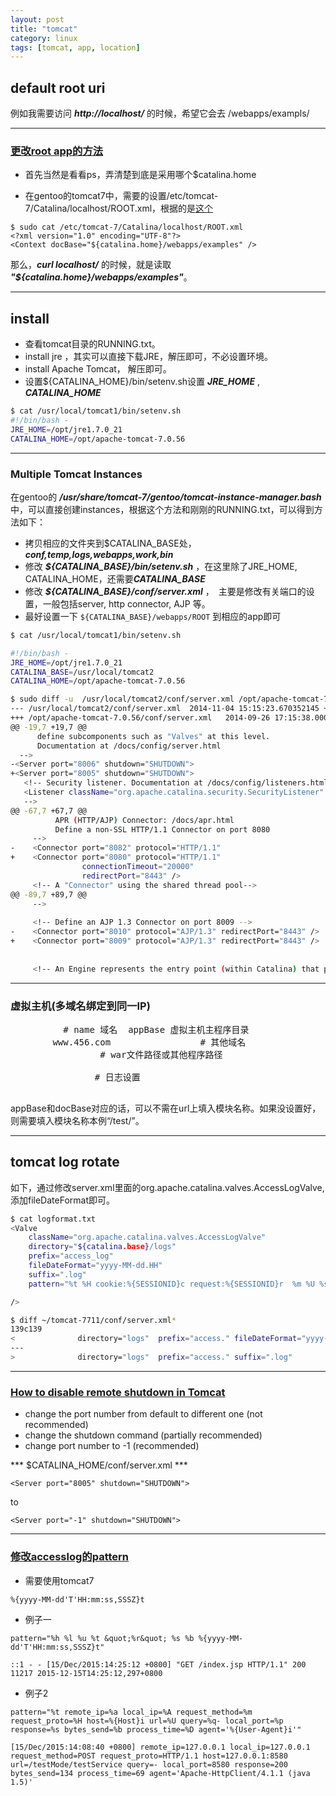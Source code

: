 ```yaml
---
layout: post
title: "tomcat"
category: linux
tags: [tomcat, app, location]
---
```


## default root uri

例如我需要访问 ***http://localhost/*** 的时候，希望它会去 /webapps/exampls/

*****

### [更改root app的方法](http://stackoverflow.com/questions/715506/tomcat-6-how-to-change-the-root-application)

* 首先当然是看看ps，弄清楚到底是采用哪个$catalina.home

* 在gentoo的tomcat7中，需要的设置/etc/tomcat-7/Catalina/localhost/ROOT.xml，根据的是[这个](http://tomcat.apache.org/tomcat-7.0-doc/config/context.html#Defining_a_context)

```
$ sudo cat /etc/tomcat-7/Catalina/localhost/ROOT.xml
<?xml version="1.0" encoding="UTF-8"?>
<Context docBase="${catalina.home}/webapps/examples" />
```

那么，***curl localhost/*** 的时候，就是读取 ***"${catalina.home}/webapps/examples"***。

*****

## install

* 查看tomcat目录的RUNNING.txt。
* install jre ，其实可以直接下载JRE，解压即可，不必设置环境。
* install Apache Tomcat， 解压即可。
* 设置${CATALINA_HOME}/bin/setenv.sh设置 ***JRE_HOME*** , ***CATALINA_HOME***

```bash
$ cat /usr/local/tomcat1/bin/setenv.sh 
#!/bin/bash - 
JRE_HOME=/opt/jre1.7.0_21
CATALINA_HOME=/opt/apache-tomcat-7.0.56
```

*****

### Multiple Tomcat Instances

在gentoo的 ***/usr/share/tomcat-7/gentoo/tomcat-instance-manager.bash*** 中，可以直接创建instances，根据这个方法和刚刚的RUNNING.txt，可以得到方法如下：

* 拷贝相应的文件夹到$CATALINA_BASE处， ***conf,temp,logs,webapps,work,bin***
* 修改 ***${CATALINA_BASE}/bin/setenv.sh*** ，在这里除了JRE_HOME, CATALINA_HOME，还需要***CATALINA_BASE***
* 修改 ***${CATALINA_BASE}/conf/server.xml*** ，　主要是修改有关端口的设置，一般包括server, http connector, AJP 等。
* 最好设置一下 `${CATALINA_BASE}/webapps/ROOT` 到相应的app即可

```bash
$ cat /usr/local/tomcat1/bin/setenv.sh 

#!/bin/bash - 
JRE_HOME=/opt/jre1.7.0_21
CATALINA_BASE=/usr/local/tomcat2
CATALINA_HOME=/opt/apache-tomcat-7.0.56
```

```bash
$ sudo diff -u  /usr/local/tomcat2/conf/server.xml /opt/apache-tomcat-7.0.56/conf/server.xml 
--- /usr/local/tomcat2/conf/server.xml  2014-11-04 15:15:23.670352145 +0800
+++ /opt/apache-tomcat-7.0.56/conf/server.xml   2014-09-26 17:15:38.000000000 +0800
@@ -19,7 +19,7 @@
      define subcomponents such as "Valves" at this level.
      Documentation at /docs/config/server.html
  -->
-<Server port="8006" shutdown="SHUTDOWN">
+<Server port="8005" shutdown="SHUTDOWN">
   <!-- Security listener. Documentation at /docs/config/listeners.html
   <Listener className="org.apache.catalina.security.SecurityListener" />
   -->
@@ -67,7 +67,7 @@
          APR (HTTP/AJP) Connector: /docs/apr.html
          Define a non-SSL HTTP/1.1 Connector on port 8080
     -->
-    <Connector port="8082" protocol="HTTP/1.1"
+    <Connector port="8080" protocol="HTTP/1.1"
                connectionTimeout="20000"
                redirectPort="8443" />
     <!-- A "Connector" using the shared thread pool-->
@@ -89,7 +89,7 @@
     -->
 
     <!-- Define an AJP 1.3 Connector on port 8009 -->
-    <Connector port="8010" protocol="AJP/1.3" redirectPort="8443" />
+    <Connector port="8009" protocol="AJP/1.3" redirectPort="8443" />
 
 
     <!-- An Engine represents the entry point (within Catalina) that processesRE_HOME=/opt/jre1.7.0_21
```

*****

### 虚拟主机(多域名绑定到同一IP)

<pre lang="bash">
    <Host name="www.123.com"  appBase="webapps/test" 
         unpackWARs="true" autoDeploy="true">      # name 域名  appBase 虚拟主机主程序目录  
        <Alias>www.456.com</Alias>                 # 其他域名
        <Context path ="" docBase ="/opt/tomcat/webapps/test.war" debug ="0" reloadbale ="true" >         # war文件路径或其他程序路径
                </Context>
        <Valve className="org.apache.catalina.valves.AccessLogValve" directory="logs"
            prefix="localhost_access_log." suffix=".txt"
            pattern="%h %l %u %t &quot;%r&quot; %s %b" />        # 日志设置
    </Host>
</pre>

appBase和docBase对应的话，可以不需在url上填入模块名称。如果没设置好，则需要填入模块名称本例“/test/”。

*****

## tomcat log rotate

如下，通过修改server.xml里面的org.apache.catalina.valves.AccessLogValve, 添加fileDateFormat即可。

```bash
$ cat logformat.txt
<Valve
    className="org.apache.catalina.valves.AccessLogValve"
    directory="${catalina.base}/logs"
    prefix="access_log"
    fileDateFormat="yyyy-MM-dd.HH"
    suffix=".log"
    pattern="%t %H cookie:%{SESSIONID}c request:%{SESSIONID}r  %m %U %s %q %r"

/>

$ diff ~/tomcat-7711/conf/server.xml*
139c139
<              directory="logs"  prefix="access." fileDateFormat="yyyy-MM-dd.HH" suffix=".log"
---
>              directory="logs"  prefix="access." suffix=".log"
```


*****

### [How to disable remote shutdown in Tomcat](http://thinkmiddleware.blogspot.hk/2014/02/how-to-disable-remote-shutdown-in.html)

* change the port number from default to different one (not recommended)
* change the shutdown command (partially recommended)
* change port number to -1 (recommended)

*** $CATALINA_HOME/conf/server.xml ***

```
<Server port="8005" shutdown="SHUTDOWN">
```

to

```
<Server port="-1" shutdown="SHUTDOWN">
```

*****

### [修改accesslog的pattern](http://comments.gmane.org/gmane.comp.jakarta.tomcat.user/223682)

* 需要使用tomcat7

```
%{yyyy-MM-dd'T'HH:mm:ss,SSSZ}t
```

* 例子一

```
pattern="%h %l %u %t &quot;%r&quot; %s %b %{yyyy-MM-dd'T'HH:mm:ss,SSSZ}t"
```

```
::1 - - [15/Dec/2015:14:25:12 +0800] "GET /index.jsp HTTP/1.1" 200 11217 2015-12-15T14:25:12,297+0800
```

* 例子2

```
pattern="%t remote_ip=%a local_ip=%A request_method=%m request_proto=%H host=%{Host}i url=%U query=%q- local_port=%p response=%s bytes_send=%b process_time=%D agent='%{User-Agent}i'"
```

```
[15/Dec/2015:14:08:40 +0800] remote_ip=127.0.0.1 local_ip=127.0.0.1 request_method=POST request_proto=HTTP/1.1 host=127.0.0.1:8580 url=/testMode/testService query=- local_port=8580 response=200 bytes_send=134 process_time=69 agent='Apache-HttpClient/4.1.1 (java 1.5)'
```
